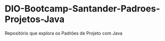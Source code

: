 # DIO-Bootcamp-Santander-Padroes-Projetos-Java
 Repositório que explora os Padrões de Projeto com Java
